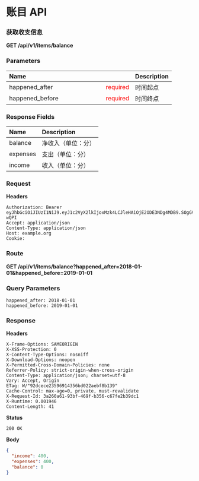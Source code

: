# 账目 API

### 获取收支信息

**GET /api/v1/items/balance**

### Parameters

|Name| Description|
|:-|:-|
|happened_after <font style=float:right color=red>required</font>|时间起点|
|happened_before <font style=float:right color=red>&emsp;&emsp;&emsp;&emsp;&emsp;&emsp;&emsp;&emsp;required</font>|时间终点|

### Response Fields

|Name |Description|
|:-|:-|
|balance| 净收入（单位：分）|
|expenses |支出（单位：分）|
|income |收入（单位：分）|

### Request

**Headers**

```text
Authorization: Bearer eyJhbGciOiJIUzI1NiJ9.eyJ1c2VyX2lkIjoxMzk4LCJleHAiOjE2ODE3NDg4MDB9.SOgGVKmeJlM2DvWtb6gOXPXHtc_MoGOx8hlyO_-wQPI
Accept: application/json
Content-Type: application/json
Host: example.org
Cookie:
```

### Route

**GET /api/v1/items/balance?happened_after=2018-01-01&happened_before=2019-01-01**

### Query Parameters

```text
happened_after: 2018-01-01
happened_before: 2019-01-01
```

### Response

**Headers**

```text
X-Frame-Options: SAMEORIGIN
X-XSS-Protection: 0
X-Content-Type-Options: nosniff
X-Download-Options: noopen
X-Permitted-Cross-Domain-Policies: none
Referrer-Policy: strict-origin-when-cross-origin
Content-Type: application/json; charset=utf-8
Vary: Accept, Origin
ETag: W/"92dcece23596914356bd022aebf8b139"
Cache-Control: max-age=0, private, must-revalidate
X-Request-Id: 3a260a61-93bf-469f-b356-c67fe2b39dc1
X-Runtime: 0.001946
Content-Length: 41
```

**Status**

```text
200 OK
```

**Body**

```json
{
  "income": 400,
  "expenses": 400,
  "balance": 0
}
```
